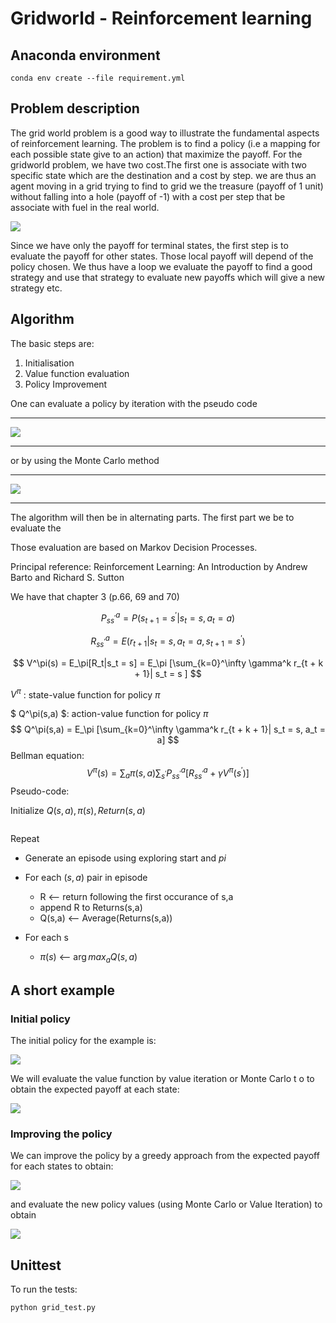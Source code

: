 # Gridworld - Reinforcement learning



## Anaconda environment

```
conda env create --file requirement.yml
```

## Problem description

The grid world problem is a good way to illustrate the fundamental aspects of reinforcement learning. The problem is to find a policy (i.e a mapping for each possible state give to an action) that maximize the payoff.  For the gridworld problem, we have two cost.The first one is associate with two specific state which are the destination and a cost by step. we are thus an agent moving in a grid trying to find to grid we the treasure (payoff of 1 unit) without falling into a hole (payoff of -1) with a cost per step that be associate with fuel in the real world.

![](./figures/payoffs.png)

Since we have only the payoff for terminal states, the first step is to evaluate the payoff for other states. Those local payoff will depend of the policy chosen. We thus have a loop we evaluate the payoff to find a good strategy and use that strategy to evaluate new payoffs which will give a new strategy etc.



## Algorithm

The basic steps are:

1. Initialisation 
2. Value function evaluation
3. Policy Improvement



One can evaluate a policy by iteration with the pseudo code

-------------------

![](./figures/pseudo_code_value_evaluation_Iteration.png)



-----------------------

or by using the Monte Carlo method

---------------------------

![](./figures/pseudo_code_value_function_MC.png)

-----------------------



The algorithm will then be in alternating parts. The first part we be to evaluate the 

Those evaluation are based on Markov Decision Processes. 

Principal reference: Reinforcement Learning: An Introduction by Andrew Barto and Richard S. Sutton

We have that chapter 3 (p.66, 69 and 70)


$$
P_{ss^\prime}^a = P(s_{t+1} = s^{\prime}|s_{t} = s, a_t = a)
$$

$$
R_{ss^\prime}^a = E(r_{t+1}|s_{t} = s, a_t = a, s_{t+1} = s^\prime)
$$

$$
V^\pi(s) = E_\pi[R_t|s_t = s] = E_\pi [\sum_{k=0}^\infty \gamma^k r_{t + k + 1}| s_t = s ]
$$

$V^\pi$ : state-value function for policy $\pi$ 

$ Q^\pi(s,a) $: action-value function for policy $\pi$
$$
Q^\pi(s,a) = E_\pi [\sum_{k=0}^\infty \gamma^k r_{t + k + 1}| s_t = s, a_t = a]
$$
Bellman equation:
$$
V^\pi(s) = \sum_{a}\pi(s,a)\sum_{s^\prime}P_{ss^\prime}^a[R_{ss^\prime}^a + \gamma V^\pi(s^\prime)]
$$
Pseudo-code:

Initialize $Q(s,a), \pi(s), Return(s,a)​$

```

```

Repeat

 * Generate an episode using exploring start and $pi$

 * For each $(s,a)$ pair  in episode

    * R <-- return following the first occurance of s,a
    * append R to Returns(s,a)
    * Q(s,a) <-- Average(Returns(s,a))

* For each s

  * $\pi(s)$ <-- $\arg max_a Q(s,a)​$

    


## A short example



### Initial policy

The initial policy for the example is:

![](./figures/initial_policy.png)



We will evaluate the value function by value iteration or Monte Carlo t o to obtain the expected payoff at each state:

![](./figures/intial_policy_values.png)

### Improving the policy

We can improve the policy by a greedy approach from the expected payoff for each states to obtain:



![](./figures/second_policy.png)



and evaluate the new policy values (using Monte Carlo or Value Iteration)  to obtain



![](./figures/second_policy_values_MonteCarlo.png)



## Unittest

To run the tests:

```bash
python grid_test.py
```







